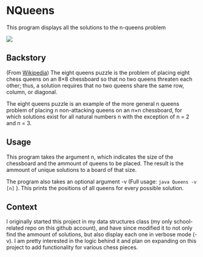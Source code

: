 # NQueens
This program displays all the solutions to the n-queens problem

![](http://1.bp.blogspot.com/-X1gkzwx3954/Ve0vDCYKFII/AAAAAAAAASQ/7Q80vjSavqc/s1600/NQueensBacktractExplaination.png)

## Backstory
(From [Wikipedia](https://en.wikipedia.org/wiki/Eight_queens_puzzle)) The eight queens puzzle is the problem of placing eight chess queens on an 8×8 chessboard so that no two queens threaten each other; thus, a solution requires that no two queens share the same row, column, or diagonal.

The eight queens puzzle is an example of the more general n queens problem of placing n non-attacking queens on an n×n chessboard, for which solutions exist for all natural numbers n with the exception of n = 2 and n = 3.

## Usage
This program takes the argument n, which indicates the size of the chessboard and the ammount of queens to be placed. The result is the ammount of unique solutions to a board of that size.

The program also takes an optional argument -v (Full usage: `java Queens -v [n]` ). This prints the positions of all queens for every possible solution.

## Context
I originally started this project in my data structures class (my only school-related repo on this github account), and have since modified it to not only find the ammount of solutions, but also display each one in verbose mode (-v). I am pretty interested in the logic behind it and plan on expanding on this project to add functionality for various chess pieces.
